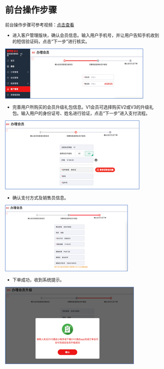 # 前台操作步骤

前台操作步骤可参考视频：[点击查看](http://crs-pms-vidio.oss-cn-beijing.aliyuncs.com/8-1.PMS%E5%8D%96%E5%8D%A1%E8%A7%86%E9%A2%91%E6%95%99%E7%A8%8B-PMS%E7%AB%AF%E9%83%A8%E5%88%86.mov)

* 进入客户管理版块，确认会员信息。输入用户手机号，并让用户告知手机收到的短信验证码，点击“下一步”进行核实。

![](../../.gitbook/assets/image%20%28189%29.png)

* 完善用户所购买的会员升级礼包信息。V1会员可选择购买V2或V3的升级礼包。输入用户的身份证号、姓名进行验证，点击“下一步”进入支付流程。

![](../../.gitbook/assets/image%20%28233%29.png)

* 确认支付方式及销售员信息。

![](../../.gitbook/assets/image%20%28206%29.png)

* 下单成功，收到系统提示。

![](../../.gitbook/assets/image%20%28382%29.png)



